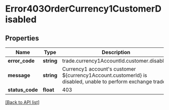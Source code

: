 # Error403OrderCurrency1CustomerDisabled

## Properties

Name | Type | Description | Notes
------------ | ------------- | ------------- | -------------
**error_code** | **string** | trade.currency1AccountId.customer.disabled |
**message** | **string** | Currency1 account&#39;s customer ${currency1Account.customerId} is disabled, unable to perform exchange trade. |
**status_code** | **float** | 403 |

[[Back to API list]](../../README.md#api-endpoints)
